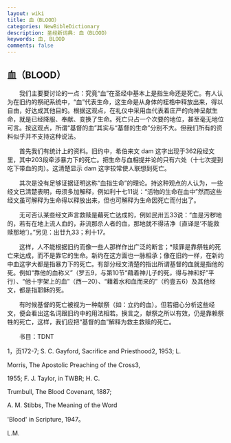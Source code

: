 ```yaml
---
layout: wiki
title: 血（BLOOD）
categories: NewBibleDictionary
description: 圣经新词典: 血（BLOOD）
keywords: 血, BLOOD
comments: false
---
```


## 血（BLOOD）

　　我们主要要讨论的一点：究竟“血”在圣经中基本上是指生命还是死亡。有人认为在旧约的祭祀系统中，“血”代表生命，这生命是从身体的桎梏中释放出来，得以自由，好达成其他目的。根据这观点，在礼仪中采用血代表着庄严的向神呈献生命，就是已经降服、奉献、变换了生命。死亡只占一个次要的地位，甚至毫无地位可言。按这观点，所谓“基督的血”其实与“基督的生命”分别不大。但我们所有的资料似乎并不支持这种说法。

　　首先我们有统计上的资料。旧约中，希伯来文 dam 这字出现于362段经文里，其中203段牵涉暴力下的死亡。把生命与血相提并论的只有六处（十七次提到吃下带血的肉）。这清楚显示 dam 这字较常使人联想到死亡。

　　其次是没有足够证据证明这称“血指生命”的理论。持这种观点的人认为，一些经文已清楚表明，毋须多加解释，例如利十七11说：“活物的生命在血中”然而这些经文虽可解释为生命得以释放出来，但也可解释为生命因死亡而付出了。

　　无可否认某些经文声言救赎是藉死亡达成的，例如民卅五33说：“血是污秽地的，若有在地上流人血的，非流那杀人者的血，那地就不得洁净〔直译是‘不能救赎那地’〕。”另见：出廿九33；利十17。

　　这样，人不能根据旧约而像一些人那样作出广泛的断言；*赎罪是靠祭牲的死亡来达成，而不是靠它的生命。新约在这方面也一脉相承；像在旧约一样，在新约中血这字大都是指暴力下的死亡。有部分经文清楚的指出所谓基督的血就是指他的死。例如“靠他的血称义”（罗五9，与第10节“藉着神儿子的死，得与神和好”平行）、“他十字架上的血”（西一20）、“藉着水和血而来的”（约壹五6）及其他经文，都是指耶稣的死。

　　有时候基督的死亡被视为一种献祭（如：立约的血）。但若细心分析这些经文，便会看出这名词跟旧约中的用法相若。换言之，献祭之所以有效，仍是靠赖祭牲的死亡，这样，我们应把“基督的血”解释为救主救赎的死亡。

　　书目：TDNT

1，页172-7; S. C. Gayford, Sacrifice and Priesthood2, 1953; L.

Morris, The Apostolic Preaching of the Cross3,

1955; F. J. Taylor, in TWBR; H. C.

Trumbull, The Blood Covenant, 1887;

A. M. Stibbs, The Meaning of the Word

'Blood' in Scripture, 1947。

L.M.






